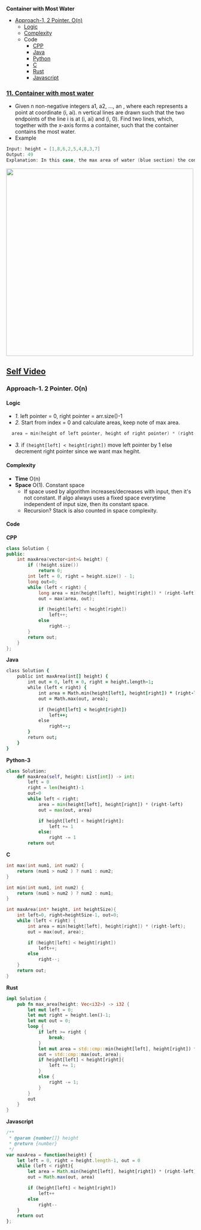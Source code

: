**Container with Most Water**
- [Approach-1, 2 Pointer. O(n)](#a1)
  - [Logic](#l)
  - [Complexity](#com)
  - Code
    - [CPP](#cpp)
    - [Java](#j)
    - [Python](#py)
    - [C](#c)
    - [Rust](#r)
    - [Javascript](#js)

### [11. Container with most water](https://leetcode.com/problems/container-with-most-water/)
- Given n non-negative integers a1, a2, ..., an , where each represents a point at coordinate (i, ai). n vertical lines are drawn such that the two endpoints of the line i is at (i, ai) and (i, 0). Find two lines, which, together with the x-axis forms a container, such that the container contains the most water.
- Example
```c
Input: height = [1,8,6,2,5,4,8,3,7]
Output: 49
Explanation: In this case, the max area of water (blue section) the container can contain is 49.
```

<img src="https://s3-lc-upload.s3.amazonaws.com/uploads/2018/07/17/question_11.jpg"  width="500" />

## [Self Video](https://youtu.be/rH7AOvO2Hn0)

### Approach-1. 2 Pointer. O(n)
#### Logic
- *1.* left pointer = 0, right pointer = arr.size()-1
- *2.* Start from index = 0 and calculate areas, keep note of max area.
```c
  area = min(height of left pointer, height of right pointer) * (right-left)
```
- *3.* if `(height[left] < height[right])` move left pointer by 1 else decrement right pointer since we want max hegiht.
#### Complexity
- **Time** O(n)
- **Space** O(1). Constant space
  - If space used by algorithm increases/decreases with input, then it's not constant. If algo always uses a fixed space everytime independent of input size, then its constant space.
  - Recursion? Stack is also counted in space complexity.
#### Code
<a name=cpp></a>
**CPP**
```cpp
class Solution {
public:
    int maxArea(vector<int>& height) {
        if (!height.size())
            return 0;
        int left = 0, right = height.size() - 1;
        long out=0;
        while (left < right) {
            long area = min(height[left], height[right]) * (right-left);
            out = max(area, out);

            if (height[left] < height[right])
                left++;
            else
                right--;
        }
        return out;
    }
};
```
<a name=j></a>
**Java**
```j
class Solution {
    public int maxArea(int[] height) {
        int out = 0, left = 0, right = height.length-1;
        while (left < right) {
            int area = Math.min(height[left], height[right]) * (right-left);
            out = Math.max(out, area);

            if (height[left] < height[right])
                left++;
            else
                right--;
        }
        return out;
    }
}
```
<a name=py></a>
**Python-3**
```py
class Solution:
    def maxArea(self, height: List[int]) -> int:
        left = 0
        right = len(height)-1
        out=0
        while left < right:
            area = min(height[left], height[right]) * (right-left)
            out = max(out, area)

            if height[left] < height[right]:
                left += 1
            else:
                right -= 1
        return out
```
<a name=c></a>
**C**
```c
int max(int num1, int num2) {
    return (num1 > num2 ) ? num1 : num2;
}

int min(int num1, int num2) {
    return (num1 > num2 ) ? num2 : num1;
}

int maxArea(int* height, int heightSize){
    int left=0, right=heightSize-1, out=0;
    while (left < right) {
        int area = min(height[left], height[right]) * (right-left);
        out = max(out, area);

        if (height[left] < height[right])
            left++;
        else
            right--;
    }
    return out;
}
```
<a name=r></a>
**Rust**
```rs
impl Solution {
    pub fn max_area(height: Vec<i32>) -> i32 {
        let mut left = 0;
        let mut right = height.len()-1;
        let mut out = 0;
        loop {
            if left >= right {
                break;
            }
            let mut area = std::cmp::min(height[left], height[right]) * ((right-left) as i32);
            out = std::cmp::max(out, area);
            if height[left] < height[right]{
                left += 1;
            }
            else {
                right -= 1;
            }
        }
        out
    }
}
```
<a name=js></a>
**Javascript**
```js
/**
 * @param {number[]} height
 * @return {number}
 */
var maxArea = function(height) {
    let left = 0, right = height.length-1, out = 0
    while (left < right){
        let area = Math.min(height[left], height[right]) * (right-left)
        out = Math.max(out, area)

        if (height[left] < height[right])
            left++
        else
            right--
    }
    return out
};
```
